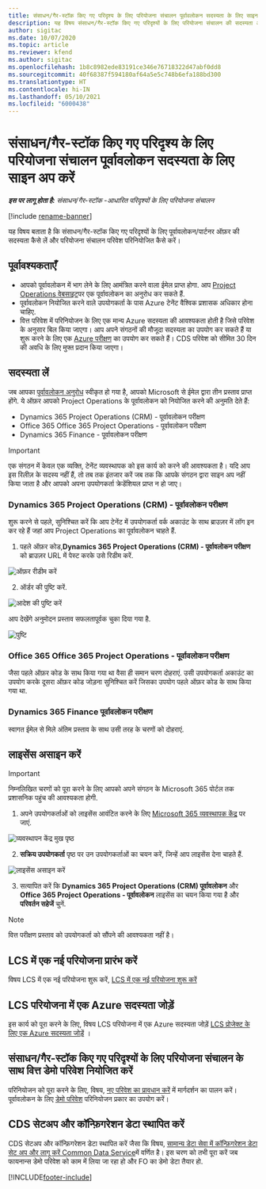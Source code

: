 ```yaml
---
title: संसाधन/गैर-स्टॉक किए गए परिदृश्य के लिए परियोजना संचालन पूर्वावलोकन सदस्यता के लिए साइन अप करें
description: यह विषय संसाधन/गैर-स्टॉक किए गए परिदृश्यों के लिए परियोजना संचालन की सदस्यता और परिनियोजित कैसे करना है, की जानकारी देता है।
author: sigitac
ms.date: 10/07/2020
ms.topic: article
ms.reviewer: kfend
ms.author: sigitac
ms.openlocfilehash: 1b8c8982ede83191ce346e76718322d47abf0dd8
ms.sourcegitcommit: 40f68387f594180af64a5e5c748b6efa188bd300
ms.translationtype: HT
ms.contentlocale: hi-IN
ms.lasthandoff: 05/10/2021
ms.locfileid: "6000438"
---
```

# <a name="sign-up-for-project-operations-preview-subscriptions-for-resource-non-stocked-scenarios"></a>संसाधन/गैर-स्टॉक किए गए परिदृश्य के लिए परियोजना संचालन पूर्वावलोकन सदस्यता के लिए साइन अप करें

_**इस पर लागू होता है:** संसाधन/गैर-स्टॉक -आधारित परिदृश्यों के लिए परियोजना संचालन_

[!include [rename-banner](~/includes/cc-data-platform-banner.md)]

यह विषय बताता है कि संसाधन/गैर-स्टॉक किए गए परिदृश्यों के लिए पूर्वावलोकन/पार्टनर ऑफ़र की सदस्यता कैसे लें और परियोजना संचालन परिवेश परिनियोजित कैसे करें।

## <a name="prerequisites"></a>पूर्वावश्यकताएँ

- आपको पूर्वावलोकन में भाग लेने के लिए आमंत्रित करने वाला ईमेल प्राप्त होगा. आप [Project Operations वेबसाइट](https://dynamics.microsoft.com/en-us/project-operations/overview/)पर एक पूर्वावलोकन का अनुरोध कर सकते हैं.
- पूर्वावलोकन नियोजित करने वाले उपयोगकर्ता के पास Azure टेनेंट वैश्विक प्रशासक अधिकार होना चाहिए.
- वित्त परिवेश में परिनियोजन के लिए एक मान्य Azure सदस्यता की आवश्यकता होती है जिसे परिवेश के अनुसार बिल किया जाएगा। आप अपने संगठनों की मौजूदा सदस्यता का उपयोग कर सकते हैं या शुरू करने के लिए एक [Azure परीक्षण](https://azure.microsoft.com/en-us/free/) का उपयोग कर सकते हैं। CDS परिवेश को सीमित 30 दिन की अवधि के लिए मुफ्त प्रदान किया जाएगा।

## <a name="subscribe"></a>सदस्यता लें

जब आपका [पूर्वावलोकन अनुरोध](https://forms.office.com/FormsPro/Pages/ResponsePage.aspx?id=v4j5cvGGr0GRqy180BHbR56j8lZs0FdAvwT75_WNFyxUMkRDV1NYQU5TNjE2VjhKOVBUNVg2R0s1NC4u) स्वीकृत हो गया है, आपको Microsoft से ईमेल द्वारा तीन प्रस्ताव प्राप्त होंगे. ये ऑफ़र आपको Project Operations के पूर्वावलोकन को नियोजित करने की अनुमति देते हैं:

- Dynamics 365 Project Operations (CRM) - पूर्वावलोकन परीक्षण
- Office 365 Office 365 Project Operations - पूर्वावलोकन परीक्षण
- Dynamics 365 Finance - पूर्वावलोकन परीक्षण

> [!IMPORTANT]
> एक संगठन में केवल एक व्यक्ति, टेनेंट व्यवस्थापक को इस कार्य को करने की आवश्यकता है। यदि आप इस रिलीज़ के सदस्य नहीं हैं, तो तब तक इंतजार करें जब तक कि आपके संगठन द्वारा साइन अप नहीं किया जाता है और आपको अपना उपयोगकर्ता क्रेडेंशियल प्राप्त न हो जाए।

### <a name="dynamics-365-project-operations-crm---preview-trial"></a>Dynamics 365 Project Operations (CRM) - पूर्वावलोकन परीक्षण 

शुरू करने से पहले, सुनिश्चित करें कि आप टेनेंट में उपयोगकर्ता वर्क अकाउंट के साथ ब्राउज़र में लॉग इन कर रहे हैं जहां आप Project Operations का पूर्वावलोकन चाहते हैं.

1. पहले ऑफ़र कोड,**Dynamics 365 Project Operations (CRM) - पूर्वावलोकन परीक्षण** को ब्राउज़र URL में पेस्ट करके उसे रिडीम करें.

![ऑफ़र रीडीम करें](./media/16RedeemFirstOfferNew.png)

2. ऑर्डर की पुष्टि करें.

![आदेश की पुष्टि करें](./media/17ConfirmOrderNew.png)

आप देखेंगे अनुमोदन प्रस्ताव सफलतापूर्वक चुका दिया गया है.

![पुष्टि](./media/18OrderConfirmationNew.png)

### <a name="office-365-project-operations---preview-trial"></a>Office 365 Office 365 Project Operations - पूर्वावलोकन परीक्षण

जैसा पहले ऑफ़र कोड के साथ किया गया था वैसा ही समान चरण दोहराएं. उसी उपयोगकर्ता अकाउंट का उपयोग करके दूसरा ऑफ़र कोड जोड़ना सुनिश्चित करें जिसका उपयोग पहले ऑफ़र कोड के साथ किया गया था.

### <a name="dynamics-365-finance-preview-trial"></a>Dynamics 365 Finance पूर्वावलोकन परीक्षण

स्वागत ईमेल से मिले अंतिम प्रस्ताव के साथ उसी तरह के चरणों को दोहराएं.

## <a name="assign-licenses"></a>लाइसेंस असाइन करें

> [!IMPORTANT]
> निम्नलिखित चरणों को पूरा करने के लिए आपको अपने संगठन के Microsoft 365 पोर्टल तक प्रशासनिक पहुंच की आवश्यकता होगी.

1. अपने उपयोगकर्ताओं को लाइसेंस आवंटित करने के लिए [Microsoft 365 व्यवस्थापक केंद्र](https://portal.office.com/) पर जाएं.

![व्यवस्थापन केंद्र मुख पृष्ठ](./media/14AdminPortal.png)

2. **सक्रिय उपयोगकर्ता** पृष्ठ पर उन उपयोगकर्ताओं का चयन करें, जिन्हें आप लाइसेंस देना चाहते हैं.

![लाइसेंस असाइन करें](./media/15AssignLicenses.png)

3. सत्यापित करें कि **Dynamics 365 Project Operations (CRM) पूर्वावलोकन** और **Office 365 Project Operations - पूर्वावलोकन** लाइसेंस का चयन किया गया है और **परिवर्तन सहेजें** चुनें.

> [!NOTE]
> वित्त परीक्षण प्रस्ताव को उपयोगकर्ता को सौंपने की आवश्यकता नहीं है।

## <a name="start-a-new-project-in-lcs"></a>LCS में एक नई परियोजना प्रारंभ करें

विषय LCS में एक नई परियोजना शुरू करें, [LCS में एक नई परियोजना शुरू करें](create-lcs-project.md)

## <a name="add-an-azure-subscription-to-an-lcs-project"></a>LCS परियोजना में एक Azure सदस्यता जोड़ें

इस कार्य को पूरा करने के लिए, विषय LCS परियोजना में एक Azure सदस्यता जोड़ें [LCS प्रोजेक्ट के लिए एक Azure सदस्यता जोड़ें](resource-add-azure-subscription-lcs-project.md) ।

## <a name="deploy-finance-demo-environment-with-project-operations-for-resourcenon-stocked-scenarios"></a>संसाधन/गैर-स्टॉक किए गए परिदृश्यों के लिए परियोजना संचालन के साथ वित्त डेमो परिवेश नियोजित करें

परिनियोजन को पूरा करने के लिए, विषय, [नए परिवेश का प्रावधान करें](resource-provision-new-environment.md) में मार्गदर्शन का पालन करें। पूर्वावलोकन के लिए [डेमो परिवेश](/dynamics365/fin-ops-core/dev-itpro/deployment/deploy-demo-environment) परिनियोजन प्रकार का उपयोग करें। 

## <a name="install-cds-setup-and-configuration-data"></a>CDS सेटअप और कॉन्फ़िगरेशन डेटा स्थापित करें

CDS सेटअप और कॉन्फ़िगरेशन डेटा स्थापित करें जैसा कि विषय, [सामान्य डेटा सेवा में कॉन्फ़िगरेशन डेटा सेट अप और लागू करें Common Data Service](resource-apply-pro-setup-config-data.md)में वर्णित है।
इस चरण को तभी पूरा करें जब फायनान्स डेमो परिवेश को काम में लिया जा रहा हो और FO का डेमो डेटा तैयार हो.


[!INCLUDE[footer-include](../includes/footer-banner.md)]